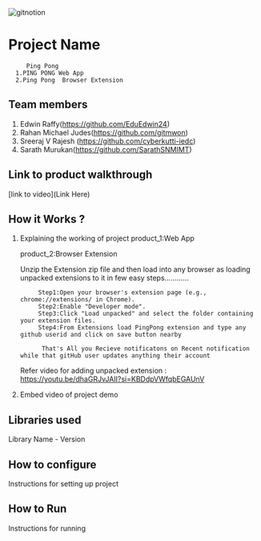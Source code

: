 
![gitnotion](https://github.com/user-attachments/assets/079fdd2e-ba20-4a5b-9801-58448e81d8b9)




# Project Name
         Ping Pong
      1.PING PONG Web App
      2.Ping Pong  Browser Extension
## Team members
1. Edwin Raffy(https://github.com/EduEdwin24)
2. Rahan Michael Judes(https://github.com/gitmwon)
3. Sreeraj V Rajesh (https://github.com/cyberkutti-iedc)
4. Sarath Murukan(https://github.com/SarathSNMIMT)
## Link to product walkthrough
[link to video](Link Here)
## How it Works ?
1. Explaining the working of project
   product_1:Web App

   product_2:Browser Extension
   
    Unzip the Extension zip file and then load into any browser as loading unpacked extensions to it in few easy steps............

            Step1:Open your browser's extension page (e.g., chrome://extensions/ in Chrome).
            Step2:Enable "Developer mode".
            Step3:Click "Load unpacked" and select the folder containing your extension files.
            Step4:From Extensions load PingPong extension and type any github userid and click on save button nearby
   
             That's All you Recieve notificatons on Recent notification while that gitHub user updates anything their account
   
   Refer video for adding unpacked extension : https://youtu.be/dhaGRJvJAII?si=KBDdpVWfqbEGAUnV
  
2. Embed video of project demo
      

## Libraries used
  Library Name - Version
## How to configure
Instructions for setting up project
## How to Run
Instructions for running
